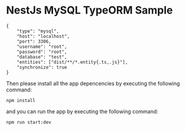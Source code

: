 # NestJs MySQL TypeORM Sample

```
{
    "type": "mysql",
    "host": "localhost",
    "port": 3306,
    "username": "root",
    "password": "root",
    "database": "test",
    "entities": ["dist/**/*.entity{.ts,.js}"],
    "synchronize": true
}
```
Then please install all the app depencencies by executing the following command:
```
npm install
```
and you can run the app by executing the following command:
```
npm run start:dev
```

